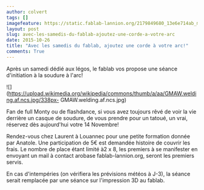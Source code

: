 ```yaml
---
author: colvert
tags: []
imagefeature: https://static.fablab-lannion.org/2179849680_13e6e714ab_m.jpg
layout: post
slug: avec-les-samedis-du-fablab-ajoutez-une-corde-a-votre-arc
date: 2015-10-26
title: "Avec les samedis du fablab, ajoutez une corde à votre arc!"
comments: True
---
```

Après un samedi dédié aux légos, le fablab vos propose une séance d'initiation
à la soudure à l'arc!

![](https://upload.wikimedia.org/wikipedia/commons/thumb/a/aa/GMAW.welding.af.ncs.jpg/338px-
GMAW.welding.af.ncs.jpg)

Fan de full Monty ou de flashdance, si vous avez toujours rêvé de voir la vie
derrière un casque de soudure, de vous prendre pour un tatoué, un vrai,
réservez dès aujourd'hui votre 14 Novembre!

Rendez-vous chez Laurent à Louannec pour une petite formation donnée par
Anatole. Une participation de 5€ est demandée histoire de couvrir les frais.
Le nombre de place étant limité à2 x 8, les premiers à se manifester en
envoyant un mail à contact arobase fablab-lannion.org, seront les premiers
servis.

En cas d'intempéries (on vérifiera les prévisions météos à J-3), la séance
serait remplacée par une séance sur l'impression 3D au fablab.


